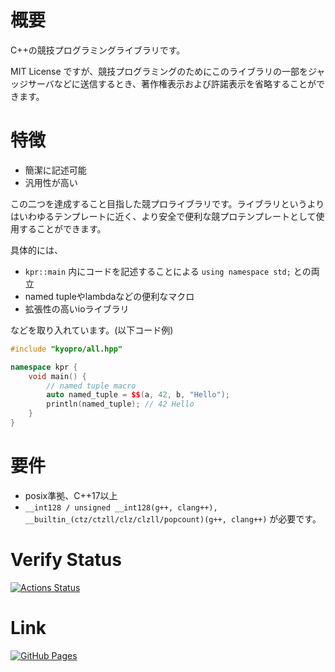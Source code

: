 # 概要
C++の競技プログラミングライブラリです。

MIT License ですが、競技プログラミングのためにこのライブラリの一部をジャッジサーバなどに送信するとき、著作権表示および許諾表示を省略することができます。

# 特徴
- 簡潔に記述可能
- 汎用性が高い

この二つを達成すること目指した競プロライブラリです。ライブラリというよりはいわゆるテンプレートに近く、より安全で便利な競プロテンプレートとして使用することができます。

具体的には、

- `kpr::main` 内にコードを記述することによる `using namespace std;` との両立
- named tupleやlambdaなどの便利なマクロ
- 拡張性の高いioライブラリ

などを取り入れています。(以下コード例)

```cpp
#include "kyopro/all.hpp"

namespace kpr {
    void main() {
        // named tuple macro
        auto named_tuple = $$(a, 42, b, "Hello");
        println(named_tuple); // 42 Hello
    }
}
```

# 要件
- posix準拠、C++17以上
- `__int128 / unsigned __int128(g++, clang++), __builtin_(ctz/ctzll/clz/clzll/popcount)(g++, clang++)` が必要です。

# Verify Status
[![Actions Status](https://github.com/Chipppppppppp/kyopro/workflows/verify/badge.svg)](https://github.com/Chipppppppppp/kyopro/actions)

# Link
[![GitHub Pages](https://img.shields.io/static/v1?label=GitHub+Pages&message=+&color=brightgreen&logo=github)](https://Chipppppppppp.github.io/kyopro/)
